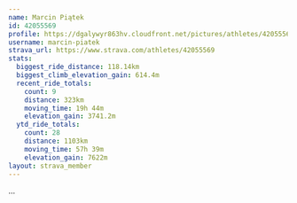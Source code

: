 ```yaml
---
name: Marcin Piątek
id: 42055569
profile: https://dgalywyr863hv.cloudfront.net/pictures/athletes/42055569/12602382/1/large.jpg
username: marcin-piatek
strava_url: https://www.strava.com/athletes/42055569
stats:
  biggest_ride_distance: 118.14km
  biggest_climb_elevation_gain: 614.4m
  recent_ride_totals:
    count: 9
    distance: 323km
    moving_time: 19h 44m
    elevation_gain: 3741.2m
  ytd_ride_totals:
    count: 28
    distance: 1103km
    moving_time: 57h 39m
    elevation_gain: 7622m
layout: strava_member
--- 
```

...
